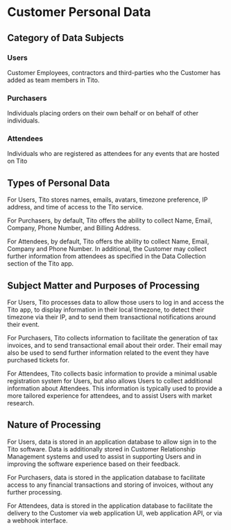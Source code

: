 # Customer Personal Data

## Category of Data Subjects

### Users
Customer Employees, contractors and third-parties who the Customer has added as team members in Tito.

### Purchasers
Individuals placing orders on their own behalf or on behalf of other individuals.

### Attendees
Individuals who are registered as attendees for any events that are hosted on Tito

## Types of Personal Data

For Users, Tito stores names, emails, avatars, timezone preference, IP address, and time of access to the Tito service.

For Purchasers, by default, Tito offers the ability to collect Name, Email, Company, Phone Number, and Billing Address.

For Attendees, by default, Tito offers the ability to collect Name, Email, Company and Phone Number. In additional, the Customer may collect further information from attendees as specified in the Data Collection section of the Tito app.

## Subject Matter and Purposes of Processing

For Users, Tito processes data to allow those users to log in and access the Tito app, to display information in their local timezone, to detect their timezone via their IP, and to send them transactional notifications around their event.

For Purchasers, Tito collects information to facilitate the generation of tax invoices, and to send transactional email about their order. Their email may also be used to send further information related to the event they have purchased tickets for.

For Attendees, Tito collects basic information to provide a minimal usable registration system for Users, but also allows Users to collect additional information about Attendees. This information is typically used to provide a more tailored experience for attendees, and to assist Users with market research.

## Nature of Processing

For Users, data is stored in an application database to allow sign in to the Tito software. Data is additionally stored in Customer Relationship Management systems and used to assist in supporting Users and in improving the software experience based on their feedback.

For Purchasers, data is stored in the application database to facilitate access to any financial transactions and storing of invoices, without any further processing.

For Attendees, data is stored in the application database to facilitate the delivery to the Customer via web application UI, web application API, or via a webhook interface.
